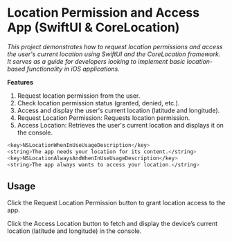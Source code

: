 # Location Permission and Access App (SwiftUI & CoreLocation)
*This project demonstrates how to request location permissions and access the user's current location using SwiftUI and the CoreLocation framework. It serves as a guide for developers looking to implement basic location-based functionality in iOS applications.*

**Features**

1. Request location permission from the user.
2. Check location permission status (granted, denied, etc.).
3. Access and display the user's current location (latitude and longitude).
4. Request Location Permission: Requests location permission.
5. Access Location: Retrieves the user's current location and displays it on the console.


```bash
<key>NSLocationWhenInUseUsageDescription</key>
<string>The app needs your location for its content.</string>
<key>NSLocationAlwaysAndWhenInUseUsageDescription</key>
<string>The app always wants to access your location.</string>
```

## Usage
Click the Request Location Permission button to grant location access to the app.

Click the Access Location button to fetch and display the device’s current location (latitude and longitude) in the console.
